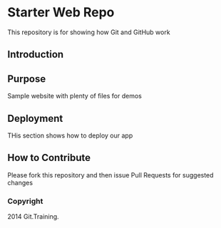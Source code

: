 # Starter Web Repo

This repository is for showing how Git and GitHub work

## Introduction

## Purpose

Sample website with plenty of files for demos

## Deployment

THis section shows how to deploy our app

## How to Contribute

Please fork this repository and then issue Pull Requests for suggested changes

### Copyright

2014 Git.Training.
